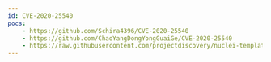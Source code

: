 ```yaml
---
id: CVE-2020-25540
pocs:
    - https://github.com/Schira4396/CVE-2020-25540
    - https://github.com/ChaoYangDongYongGuaiGe/CVE-2020-25540
    - https://raw.githubusercontent.com/projectdiscovery/nuclei-templates/master/cves/CVE-2020-25540.yaml
---
```

